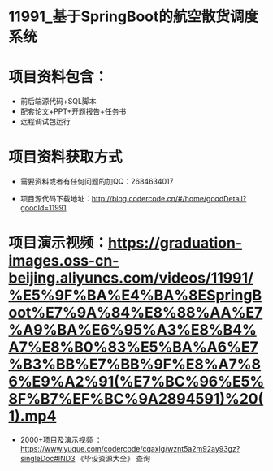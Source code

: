 #  11991_基于SpringBoot的航空散货调度系统
 
 #  项目资料包含：
 *  前后端源代码+SQL脚本
 *  配套论文+PPT+开题报告+任务书
 *  远程调试包运行

 #  项目资料获取方式
 *  需要资料或者有任何问题的加QQ：2684634017

 *  项目源代码下载地址：http://blog.codercode.cn/#/home/goodDetail?goodId=11991
   
 #  项目演示视频：https://graduation-images.oss-cn-beijing.aliyuncs.com/videos/11991/%E5%9F%BA%E4%BA%8ESpringBoot%E7%9A%84%E8%88%AA%E7%A9%BA%E6%95%A3%E8%B4%A7%E8%B0%83%E5%BA%A6%E7%B3%BB%E7%BB%9F%E8%A7%86%E9%A2%91(%E7%BC%96%E5%8F%B7%EF%BC%9A2894591)%20(1).mp4
          
 *  2000+项目及演示视频 ：https://www.yuque.com/codercode/cqaxlg/wznt5a2m92ay93gz?singleDoc#lND3 《毕设资源大全》
   查询
